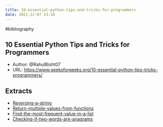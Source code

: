 ```yaml
---
title: 10-essential-python-tips-and-tricks-for-programmers
date: 2021-12-07 23:10
---
```


#bibliography

## 10 Essential Python Tips and Tricks for Programmers

- Author: @RahulBisht07
- URL: <https://www.geeksforgeeks.org/10-essential-python-tips-tricks-programmers/>

## Extracts

- [Reversing-a-string](reversing-a-string)
- [Return-multiple-values-from-functions](return-multiple-values-from-functions)
- [Find-the-most-frequent-value-in-a-list](find-the-most-frequent-value-in-a-list)
- [Checking-if-two-words-are-anagrams](checking-if-two-words-are-anagrams)
